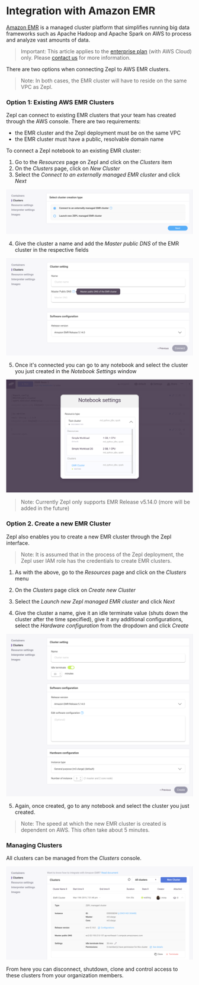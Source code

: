 # Integration with Amazon EMR

[Amazon EMR](https://aws.amazon.com/emr/) is a managed cluster platform that simplifies running big data frameworks such as Apache Hadoop and Apache Spark on AWS to process and analyze vast amounts of data.

> Important: This article applies to the [enterprise plan](https://www.zepl.com/plans-and-pricing/) (with AWS Cloud) only. Please [contact us](mailto:sales@zepl.com) for more information.

There are two options when connecting Zepl to AWS EMR clusters.

> Note: In both cases, the EMR cluster will have to reside on the same VPC as Zepl.

### Option 1: Existing AWS EMR Clusters

Zepl can connect to existing EMR clusters that your team has created through the AWS console. There are two requirements:

* the EMR cluster and the Zepl deployment must be on the same VPC
* the EMR cluster must have a public, resolvable domain name

To connect a Zepl notebook to an existing EMR cluster:

1. Go to the *Resources* page on Zepl and click on the *Clusters* item
2. On the *Clusters* page, click on *New Cluster*
3. Select the *Connect to an externally managed EMR cluster* and click *Next*

<img src="../../../img/external_cluster_support/select_existing_cluster.png" class="image-box img-100"/>

4. Give the cluster a name and add the *Master public DNS* of the EMR cluster in the respective fields

<img src="../../../img/external_cluster_support/set_public_dns.png" class="image-box img-100"/>

5. Once it's connected you can go to any notebook and select the cluster you just created in the *Notebook Settings* window

<img src="../../../img/external_cluster_support/attach_note_to_cluster.png" class="image-box img-100"/>

> Note: Currently Zepl only supports EMR Release v5.14.0 (more will be added in the future)

### Option 2. Create a new EMR Cluster

Zepl also enables you to create a new EMR cluster through the Zepl interface.

> Note: It is assumed that in the process of the Zepl deployment, the Zepl user IAM role has the credentials to create EMR clusters.

1. As with the above, go to the *Resources* page and click on the *Clusters* menu

2. On the *Clusters* page click on *Create new Cluster*

3. Select the *Launch new Zepl managed EMR cluster* and click *Next*

4. Give the cluster a name, give it an idle terminate value (shuts down the cluster after the time specified), give it any additional configurations, select the *Hardware configuration* from the dropdown and click *Create*

<img src="../../../img/external_cluster_support/create_new_cluster.png" class="image-box img-100"/>

5. Again, once created, go to any notebook and select the cluster you just created.

> Note: The speed at which the new EMR cluster is created is dependent on AWS. This often take about 5 minutes.

### Managing Clusters

All clusters can be managed from the *Clusters* console.

<img src="../../../img/external_cluster_support/clusters_menu.png" class="image-box img-100"/>

From here you can disconnect, shutdown, clone and control access to these clusters from your organization members.
